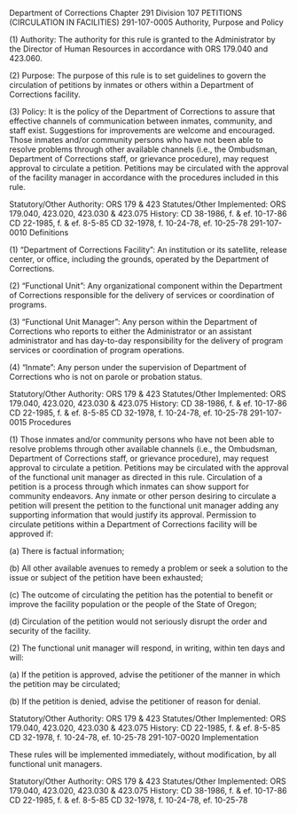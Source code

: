 Department of Corrections
Chapter 291
Division 107
PETITIONS (CIRCULATION IN FACILITIES)
291-107-0005
Authority, Purpose and Policy

(1) Authority: The authority for this rule is granted to the Administrator by the Director of Human Resources in accordance with ORS 179.040 and 423.060.

(2) Purpose: The purpose of this rule is to set guidelines to govern the circulation of petitions by inmates or others within a Department of Corrections facility.

(3) Policy: It is the policy of the Department of Corrections to assure that effective channels of communication between inmates, community, and staff exist. Suggestions for improvements are welcome and encouraged. Those inmates and/or community persons who have not been able to resolve problems through other available channels (i.e., the Ombudsman, Department of Corrections staff, or grievance procedure), may request approval to circulate a petition. Petitions may be circulated with the approval of the facility manager in accordance with the procedures included in this rule.

Statutory/Other Authority: ORS 179 & 423
Statutes/Other Implemented: ORS 179.040, 423.020, 423.030 & 423.075
History:
CD 38-1986, f. & ef. 10-17-86
CD 22-1985, f. & ef. 8-5-85
CD 32-1978, f. 10-24-78, ef. 10-25-78
291-107-0010
Definitions

(1) “Department of Corrections Facility”: An institution or its satellite, release center, or office, including the grounds, operated by the Department of Corrections.

(2) “Functional Unit”: Any organizational component within the Department of Corrections responsible for the delivery of services or coordination of programs.

(3) “Functional Unit Manager”: Any person within the Department of Corrections who reports to either the Administrator or an assistant administrator and has day-to-day responsibility for the delivery of program services or coordination of program operations.

(4) “Inmate”: Any person under the supervision of Department of Corrections who is not on parole or probation status.

Statutory/Other Authority: ORS 179 & 423
Statutes/Other Implemented: ORS 179.040, 423.020, 423.030 & 423.075
History:
CD 38-1986, f. & ef. 10-17-86
CD 22-1985, f. & ef. 8-5-85
CD 32-1978, f. 10-24-78, ef. 10-25-78
291-107-0015
Procedures

(1) Those inmates and/or community persons who have not been able to resolve problems through other available channels (i.e., the Ombudsman, Department of Corrections staff, or grievance procedure), may request approval to circulate a petition. Petitions may be circulated with the approval of the functional unit manager as directed in this rule. Circulation of a petition is a process through which inmates can show support for community endeavors. Any inmate or other person desiring to circulate a petition will present the petition to the functional unit manager adding any supporting information that would justify its approval. Permission to circulate petitions within a Department of Corrections facility will be approved if:

(a) There is factual information;

(b) All other available avenues to remedy a problem or seek a solution to the issue or subject of the petition have been exhausted;

(c) The outcome of circulating the petition has the potential to benefit or improve the facility population or the people of the State of Oregon;

(d) Circulation of the petition would not seriously disrupt the order and security of the facility.

(2) The functional unit manager will respond, in writing, within ten days and will:

(a) If the petition is approved, advise the petitioner of the manner in which the petition may be circulated;

(b) If the petition is denied, advise the petitioner of reason for denial.

Statutory/Other Authority: ORS 179 & 423
Statutes/Other Implemented: ORS 179.040, 423.020, 423.030 & 423.075
History:
CD 22-1985, f. & ef. 8-5-85
CD 32-1978, f. 10-24-78, ef. 10-25-78
291-107-0020
Implementation

These rules will be implemented immediately, without modification, by all functional unit managers.

Statutory/Other Authority: ORS 179 & 423
Statutes/Other Implemented: ORS 179.040, 423.020, 423.030 & 423.075
History:
CD 38-1986, f. & ef. 10-17-86
CD 22-1985, f. & ef. 8-5-85
CD 32-1978, f. 10-24-78, ef. 10-25-78